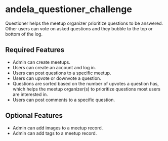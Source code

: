 # andela_questioner_challenge

Questioner helps the meetup organizer prioritize questions to be answered. Other users can vote on asked questions and they bubble to the top or bottom of the log.

## Required Features

- Admin can create meetups.
- Users can create an account and log in.
- Users can post questions to a specific meetup.
- Users can upvote or downvote a question.
- Questions are sorted based on the number of upvotes a question has, which helps the
     meetup organizer(s) to prioritize questions most users are interested in.
- Users can post comments to a specific question.

## Optional Features

- Admin can add images to a meetup record.
- Admin can add tags to a meetup record.